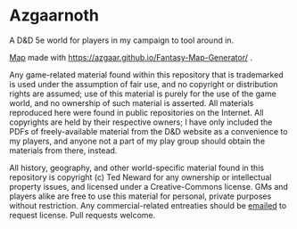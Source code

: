 # Azgaarnoth
A D&amp;D 5e world for players in my campaign to tool around in.

[Map](Azgaarnoth.map) made with https://azgaar.github.io/Fantasy-Map-Generator/ .

Any game-related material found within this repository that is trademarked is used under the assumption of fair use, and no copyright or distribution rights are assumed; use of this material is purely for the use of the game world, and no ownership of such material is asserted. All materials reproduced here were found in public repositories on the Internet. All copyrights are held by their respective owners; I have only included the PDFs of freely-available material from the D&D website as a convenience to my players, and anyone not a part of my play group should obtain the materials from there, instead.

All history, geography, and other world-specific material found in this repository is copyright (c) Ted Neward for any ownership or intellectual property issues, and licensed under a Creative-Commons license. GMs and players alike are free to use this material for personal, private purposes without restriction. Any commercial-related entreaties should be [emailed](mailto:ted@tedneward.com) to request license. Pull requests welcome.
